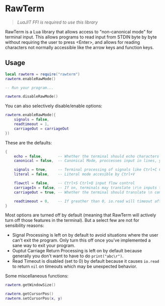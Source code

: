 # RawTerm

> _LuaJIT FFI is required to use this library_

RawTerm is a Lua library that allows access to "non-canonical mode" for terminal input. This allows programs to read input from STDIN byte by byte without requiring the user to press &lt;Enter&gt;, and allows for reading characters not normally accessible like the arrow keys and function keys.

## Usage

```lua
local rawterm = require("rawterm")
rawterm.enableRawMode()

-- Run your program...

rawterm.disableRawMode()
```

You can also selectively disable/enable options:
```lua
rawterm.enableRawMode({
    signals = false, 
    readtimeout = 1, 
    carriageOut = carriageOut
})
```

These are the defaults:
```lua
{
    echo = false,       -- Whether the terminal should echo characters
    canonical = false,  -- Canonical Mode, proccesses input in lines, you probably want this turned off

    signals = true,     -- Terminal processing of signals like Ctrl+C Ctrl+Z etc
    literal = false,    -- Literal mode accesible by Ctrl+V

    flowctl = false,    -- Ctrl+S Ctrl+Q input flow control
    carriageIn = false, -- If on, terminals may translate \r\n inputs to \n. With this turned on <Enter> produces either \r or \n depending on the system
    carriageOut = true, -- Whether the terminal should translate \n coming from your program into \r\n

    readtimeout = 0,    -- If greather than 0, io.read will timeout after x/10th of a second
}
```

Most options are turned off by default (meaning that RawTerm will actively turn off those features in the terminal). But a select few are not for sensibility reasons:

- Signal Processing is left on by default to avoid situations where the user can't exit the program. Only turn this off once you've implemented a sane way to exit your program.
- Ouptut Carriage Return Processing is left on by default because generally you don't want to have to do `print("abc\r")`.
- Read Timeout is disabled (set to 0) by default because it causes `io.read` to return `nil` on timeouts which may be unexpected behavior.

Some miscellaneous functions:

```lua
rawterm.getWindowSize()

rawterm.getCursorPos()
rawterm.setCursorPos(x, y)
```
